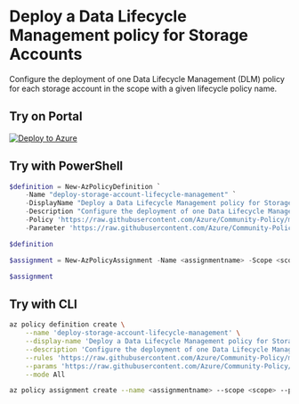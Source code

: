 # Deploy a Data Lifecycle Management policy for Storage Accounts

Configure the deployment of one Data Lifecycle Management (DLM) policy for each storage account in the scope with a given lifecycle policy name.

## Try on Portal

[![Deploy to Azure](http://azuredeploy.net/deploybutton.png)](https://portal.azure.com/#blade/Microsoft_Azure_Policy/CreatePolicyDefinitionBlade/uri/https%3A%2F%2Fraw.githubusercontent.com%2FAzure%2FCommunity-Policy%2Fmaster%2FPolicies%2FStorage%deploy-storage-account-lifecycle-management%2Fazurepolicy.json)

## Try with PowerShell

```powershell
$definition = New-AzPolicyDefinition `
    -Name "deploy-storage-account-lifecycle-management" `
    -DisplayName "Deploy a Data Lifecycle Management policy for Storage Accounts" `
    -Description "Configure the deployment of one Data Lifecycle Management (DLM) policy for each storage account in the scope with a given lifecycle policy name." `
    -Policy 'https://raw.githubusercontent.com/Azure/Community-Policy/master/Policies/Storage/deploy-storage-account-lifecycle-management/azurepolicy.rules.json' `
    -Parameter 'https://raw.githubusercontent.com/Azure/Community-Policy/master/Policies/Storage/deploy-storage-account-lifecycle-management/azurepolicy.parameters.json' -Mode All

$definition

$assignment = New-AzPolicyAssignment -Name <assignmentname> -Scope <scope>  -PolicyDefinition $definition

$assignment
```

## Try with CLI

```sh
az policy definition create \
    --name 'deploy-storage-account-lifecycle-management' \
    --display-name 'Deploy a Data Lifecycle Management policy for Storage Accounts' \
    --description 'Configure the deployment of one Data Lifecycle Management (DLM) policy for each storage account in the scope with a given lifecycle policy name.' \
    --rules 'https://raw.githubusercontent.com/Azure/Community-Policy/master/Policies/Storage/deploy-storage-account-lifecycle-management/azurepolicy.rules.json' \
    --params 'https://raw.githubusercontent.com/Azure/Community-Policy/master/Policies/Storage/deploy-storage-account-lifecycle-management/azurepolicy.parameters.json' \
    --mode All

az policy assignment create --name <assignmentname> --scope <scope> --policy "deploy-storage-account-lifecycle-management"
```
